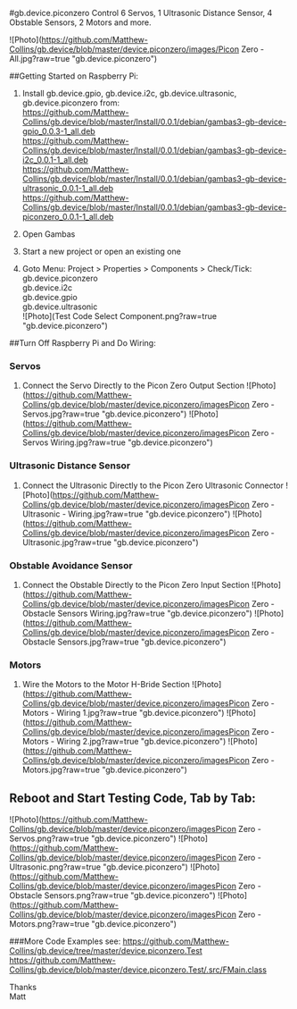 #gb.device.piconzero
Control 6 Servos, 1 Ultrasonic Distance Sensor, 4 Obstable Sensors, 2 Motors and more.

![Photo](https://github.com/Matthew-Collins/gb.device/blob/master/device.piconzero/images/Picon Zero - All.jpg?raw=true "gb.device.piconzero")

##Getting Started on Raspberry Pi:
1. Install gb.device.gpio, gb.device.i2c, gb.device.ultrasonic, gb.device.piconzero from:  
https://github.com/Matthew-Collins/gb.device/blob/master/Install/0.0.1/debian/gambas3-gb-device-gpio_0.0.3-1_all.deb  
https://github.com/Matthew-Collins/gb.device/blob/master/Install/0.0.1/debian/gambas3-gb-device-i2c_0.0.1-1_all.deb  
https://github.com/Matthew-Collins/gb.device/blob/master/Install/0.0.1/debian/gambas3-gb-device-ultrasonic_0.0.1-1_all.deb  
https://github.com/Matthew-Collins/gb.device/blob/master/Install/0.0.1/debian/gambas3-gb-device-piconzero_0.0.1-1_all.deb  

2. Open Gambas
3. Start a new project or open an existing one
4. Goto Menu: Project > Properties > Components > Check/Tick:  
    gb.device.piconzero  
	gb.device.i2c  
	gb.device.gpio  
	gb.device.ultrasonic  
![Photo](Test Code Select Component.png?raw=true "gb.device.piconzero")

##Turn Off Raspberry Pi and Do Wiring:

### Servos
1. Connect the Servo Directly to the Picon Zero Output Section
![Photo](https://github.com/Matthew-Collins/gb.device/blob/master/device.piconzero/imagesPicon Zero - Servos.jpg?raw=true "gb.device.piconzero")
![Photo](https://github.com/Matthew-Collins/gb.device/blob/master/device.piconzero/imagesPicon Zero - Servos Wiring.jpg?raw=true "gb.device.piconzero")
  
### Ultrasonic Distance Sensor
1. Connect the Ultrasonic Directly to the Picon Zero Ultrasonic Connector
![Photo](https://github.com/Matthew-Collins/gb.device/blob/master/device.piconzero/imagesPicon Zero - Ultrasonic - Wiring.jpg?raw=true "gb.device.piconzero")
![Photo](https://github.com/Matthew-Collins/gb.device/blob/master/device.piconzero/imagesPicon Zero - Ultrasonic.jpg?raw=true "gb.device.piconzero")
  
### Obstable Avoidance Sensor
1. Connect the Obstable Directly to the Picon Zero Input Section
![Photo](https://github.com/Matthew-Collins/gb.device/blob/master/device.piconzero/imagesPicon Zero - Obstacle Sensors Wiring.jpg?raw=true "gb.device.piconzero")
![Photo](https://github.com/Matthew-Collins/gb.device/blob/master/device.piconzero/imagesPicon Zero - Obstacle Sensors.jpg?raw=true "gb.device.piconzero")
  
### Motors
1. Wire the Motors to the Motor H-Bride Section
![Photo](https://github.com/Matthew-Collins/gb.device/blob/master/device.piconzero/imagesPicon Zero - Motors - Wiring 1.jpg?raw=true "gb.device.piconzero")
![Photo](https://github.com/Matthew-Collins/gb.device/blob/master/device.piconzero/imagesPicon Zero - Motors - Wiring 2.jpg?raw=true "gb.device.piconzero")
![Photo](https://github.com/Matthew-Collins/gb.device/blob/master/device.piconzero/imagesPicon Zero - Motors.jpg?raw=true "gb.device.piconzero")
  
## Reboot and Start Testing Code, Tab by Tab:
![Photo](https://github.com/Matthew-Collins/gb.device/blob/master/device.piconzero/imagesPicon Zero - Servos.png?raw=true "gb.device.piconzero")
![Photo](https://github.com/Matthew-Collins/gb.device/blob/master/device.piconzero/imagesPicon Zero - Ultrasonic.png?raw=true "gb.device.piconzero")
![Photo](https://github.com/Matthew-Collins/gb.device/blob/master/device.piconzero/imagesPicon Zero - Obstacle Sensors.png?raw=true "gb.device.piconzero")
![Photo](https://github.com/Matthew-Collins/gb.device/blob/master/device.piconzero/imagesPicon Zero - Motors.png?raw=true "gb.device.piconzero")
  
###More Code Examples see:
https://github.com/Matthew-Collins/gb.device/tree/master/device.piconzero.Test  
https://github.com/Matthew-Collins/gb.device/blob/master/device.piconzero.Test/.src/FMain.class  

Thanks  
Matt

